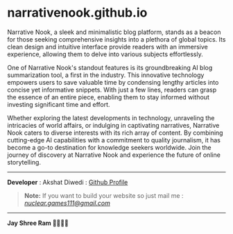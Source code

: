 # narrativenook.github.io
Narrative Nook, a sleek and minimalistic blog platform, stands as a beacon for those seeking comprehensive insights into a plethora of global topics. Its clean design and intuitive interface provide readers with an immersive experience, allowing them to delve into various subjects effortlessly.

One of Narrative Nook's standout features is its groundbreaking AI blog summarization tool, a first in the industry. This innovative technology empowers users to save valuable time by condensing lengthy articles into concise yet informative snippets. With just a few lines, readers can grasp the essence of an entire piece, enabling them to stay informed without investing significant time and effort.

Whether exploring the latest developments in technology, unraveling the intricacies of world affairs, or indulging in captivating narratives, Narrative Nook caters to diverse interests with its rich array of content. By combining cutting-edge AI capabilities with a commitment to quality journalism, it has become a go-to destination for knowledge seekers worldwide. Join the journey of discovery at Narrative Nook and experience the future of online storytelling.



---
**Developer** : Akshat Diwedi : [Github Profile](https://github.com/akshat-diwedi)
> **Note:** If you want to build your website so just mail me : *nuclear.games111@gmail.com*

---
**Jay Shree Ram 🚩🚩🚩🚩**
